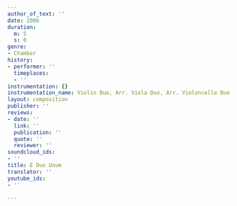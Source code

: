 ```yaml
---
author_of_text: ''
date: 2006
duration:
  m: 5
  s: 0
genre:
- Chamber
history:
- performer: ''
  timeplaces:
  - ''
instrumentation: {}
instrumentation_name: Violin Duo, Arr. Viola Duo, Arr. Violoncello Duo
layout: composition
publisher: ''
reviews:
- date: ''
  link: ''
  publication: ''
  quote: ''
  reviewer: ''
soundcloud_ids:
- ''
title: E Duo Unum
translator: ''
youtube_ids:
- ''

---
```

